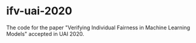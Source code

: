 # ifv-uai-2020
The code for the paper "Verifying Individual Fairness in Machine Learning Models" accepted in UAI 2020.

